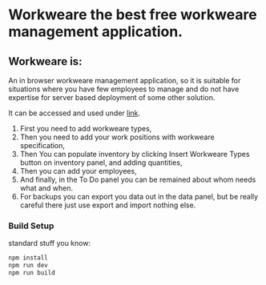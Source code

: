 # Workweare the best free workweare management application.

## Workweare is:
An in browser workweare management application, so it is suitable for situations where you have few employees
to manage and do not have expertise for server based deployment of some other solution.  

It can be accessed and used under [link](http://workweare.s3-website-eu-west-1.amazonaws.com/).

1. First you need to add workweare types,
1. Then you need to add your work positions with workweare specification,
1. Then You can populate inventory by clicking Insert Workweare Types button on inventory panel, and adding quantities,
1. Then you can add your employees,
1. And finally, in the To Do panel you can be remained about whom needs what and when.  
1. For backups you can export you data out in the data panel, but be really careful there just use export and 
import nothing else.



### Build Setup 
standard stuff you know:

```bash
npm install
npm run dev
npm run build
```





